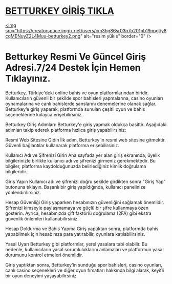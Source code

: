 # <a href="https://l24.im/0u2PLh8">BETTURKEY GİRİŞ TIKLA</a>

<a href="https://l24.im/0u2PLh8"><img src="https://creatorspace.imgix.net/users/cm3hg86sr03n7o201pb19npgl/y8cqMENuyZ2L4Muu-betturkey2.png" alt="resim yükle" border="0" /></a>

# Betturkey Resmi Ve Güncel Giriş Adresi.7/24 Destek İçin Hemen Tıklayınız.
Betturkey, Türkiye'deki online bahis ve oyun platformlarından biridir. Kullanıcıların güvenli bir şekilde spor bahisleri yapmalarına, casino oyunları oynamalarına ve canlı bahislerde şanslarını denemelerine olanak sağlar. Betturkey’e giriş yaparak, platformda sunulan çeşitli oyun ve bahis seçeneklerine kolayca erişebilirsiniz.

Betturkey Giriş Adımları:
Betturkey'e giriş yapmak oldukça basittir. Aşağıdaki adımları takip ederek platforma hızlıca giriş yapabilirsiniz:

Resmi Web Sitesine Gidin
İlk adım, Betturkey’in resmi web sitesine gitmektir. Güvenli bağlantılar kullanarak platforma erişebilirsiniz.

Kullanıcı Adı ve Şifrenizi Girin
Ana sayfada yer alan giriş ekranında, üyelik bilgilerinizle birlikte kullanıcı adı ve şifrenizi girmeniz gerekmektedir. Bu bilgiler, platforma kaydolduğunuzda belirlediğiniz kimlik doğrulama bilgileridir.

Giriş Yapın
Kullanıcı adı ve şifrenizi doğru şekilde girdikten sonra "Giriş Yap" butonuna tıklayın. Başarılı bir giriş yapıldığında, kullanıcı panelinize yönlendirilirsiniz.

Hesap Güvenliği
Giriş yaparken hesabınızın güvenliğini sağlamak önemlidir. Şifrenizi kimseyle paylaşmamaya ve güçlü bir şifre kullanmaya özen gösterin. Ayrıca, hesabınızda çift faktörlü doğrulama (2FA) gibi ekstra güvenlik önlemleri kullanabilirsiniz.

Hesap Doldurma ve Bahis Yapma
Giriş yaptıktan sonra, platformda bahis yapabilmek için hesabınıza para yatırabilir, oyunlara katılabilirsiniz.

Yasal Uyarı
Betturkey gibi platformlar, yerel yasalara tabi olabilir. Bu nedenle, kullanıcıların yasal sorumluluklarını anlamaları ve platformun yasal durumunu kontrol etmeleri önemlidir.

Giriş yaptıktan sonra, Betturkey'in sunduğu spor bahisleri, casino oyunları, canlı casino seçenekleri ve diğer oyun fırsatları hakkında bilgi alarak, keyifli bir oyun deneyimi yaşayabilirsiniz.




